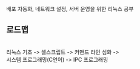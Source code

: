 배포 자동화, 네트워크 설정, 서버 운영을 위한 리눅스 공부

<h2>로드맵</h2>
<br>
리눅스 기초 -> 셸스크립트 -> 커맨드 라인 심화 -> 
<br>
시스템 프로그래밍(C언어) -> IPC 프로그래밍
